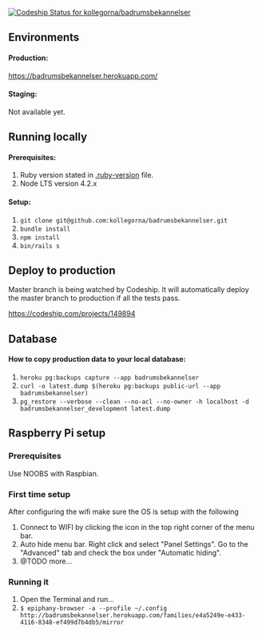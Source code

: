 [ ![Codeship Status for kollegorna/badrumsbekannelser](https://codeship.com/projects/cd6f0060-f3de-0133-65b3-7686dce9455d/status?branch=master)](https://codeship.com/projects/149894)

## Environments

#### Production:
https://badrumsbekannelser.herokuapp.com/

#### Staging:
Not available yet.

## Running locally

#### Prerequisites:
1. Ruby version stated in [.ruby-version](/.ruby-version) file.
2. Node LTS version 4.2.x

#### Setup:
1. ``git clone git@github.com:kollegorna/badrumsbekannelser.git``
2. ``bundle install``
3. ``npm install``
2. ``bin/rails s``

## Deploy to production

Master branch is being watched by Codeship. It will automatically
deploy the master branch to production if all the tests pass.

https://codeship.com/projects/149894

## Database

#### How to copy production data to your local database:

1. ``heroku pg:backups capture --app badrumsbekannelser``
2. ``curl -o latest.dump $(heroku pg:backups public-url --app badrumsbekannelser)``
3. ``pg_restore --verbose --clean --no-acl --no-owner -h localhost -d badrumsbekannelser_development latest.dump``

## Raspberry Pi setup

### Prerequisites

Use NOOBS with Raspbian.

### First time setup

After configuring the wifi make sure the OS is setup with the following

1. Connect to WIFI by clicking the icon in the top right corner of the menu bar.
2. Auto hide menu bar. Right click and select "Panel Settings". Go to the "Advanced" tab and check the box under "Automatic hiding".
3. @TODO more…

### Running it

1. Open the Terminal and run…
2. `$ epiphany-browser -a --profile ~/.config http://badrumsbekannelser.herokuapp.com/families/e4a5249e-e433-4116-8348-ef499d7b4db5/mirror`
